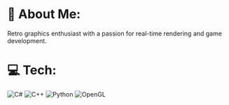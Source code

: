# 💫 About Me:
Retro graphics enthusiast with a passion for real-time rendering and game development.

# 💻 Tech:
![C#](https://img.shields.io/badge/c%23-%23239120.svg?style=for-the-badge&logo=csharp&logoColor=white) ![C++](https://img.shields.io/badge/c++-%2300599C.svg?style=for-the-badge&logo=c%2B%2B&logoColor=white) ![Python](https://img.shields.io/badge/python-3670A0?style=for-the-badge&logo=python&logoColor=ffdd54) ![OpenGL](https://img.shields.io/badge/OpenGL-%23FFFFFF.svg?style=for-the-badge&logo=opengl)

<!-- Proudly created with GPRM ( https://gprm.itsvg.in ) -->

<!---
prettyfrills/prettyfrills is a ✨ special ✨ repository because its `README.md` (this file) appears on your GitHub profile.
You can click the Preview link to take a look at your changes.
--->
